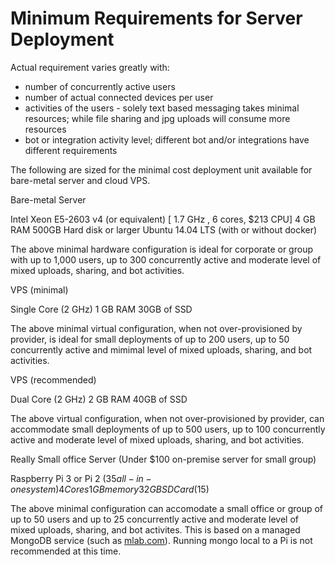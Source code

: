 # Minimum Requirements for Server Deployment

Actual requirement varies greatly with:

* number of concurrently active users
* number of actual connected devices per user
* activities of the users - solely text based messaging takes minimal resources; while file sharing and jpg uploads will consume more resources
* bot or integration activity level; different bot and/or integrations have different requirements

The following are sized for the minimal cost deployment unit available for bare-metal server and cloud VPS.

Bare-metal Server 

Intel Xeon E5-2603 v4 (or equivalent) [ 1.7 GHz , 6 cores, $213 CPU]
4 GB RAM
500GB Hard disk or larger
Ubuntu 14.04 LTS (with or without docker)

The above minimal hardware configuration is ideal for corporate or group with up to 1,000 users, up to 300 concurrently active and moderate level of mixed uploads, sharing, and bot activities.

VPS (minimal)

Single Core (2 GHz)
1 GB RAM
30GB of SSD 

The above minimal virtual configuration, when not over-provisioned by provider, is ideal for small deployments of up to 200 users, up to 50 concurrently active and mimimal level of mixed uploads, sharing, and bot activities.

VPS (recommended)

Dual Core (2 GHz)
2 GB RAM
40GB of SSD

The above virtual configuration, when not over-provisioned by provider, can accommodate small deployments of up to 500 users, up to 100 concurrently active and moderate level of mixed uploads, sharing, and bot activities.

Really Small office Server (Under $100 on-premise server for small group)

Raspberry Pi 3 or Pi 2 ($35 all-in-one system)
4 Cores 1 GB memory 
32GB SD Card ($15)

The above minimal configuration can accomodate a small office or group of up to 50 users and up to 25 concurrently active and moderate level of mixed uploads, sharing, and bot activites. This is based on a managed MongoDB service (such as [mlab.com](mlab.com)). Running mongo local to a Pi is not recommended at this time.
